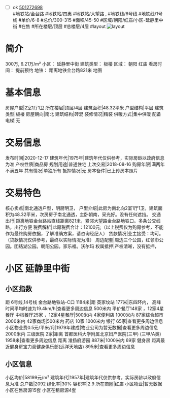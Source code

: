- [ ] ok [501272698](https://bj.5i5j.com/ershoufang/501272698.html)  
 #地铁站/金台路 #地铁站/四惠 #地铁站/大望路 ,  #地铁线/6号线 #地铁线/1号线
#单价/6-8 #总价/300-315 #面积/45-50   #区域/朝阳/红庙/小区-延静里中街 #在售 #所在楼层/顶层 #总楼层/4层 #layout 
![layout](http://image2a.5i5j.com/bdir/layout/6d4fc91b350448ecbdcf809c58a7d368.jpg_P5.jpg) 
# 简介 
 300万,  6.21万/m² 
小区： 延静里中街
建筑类型： 板楼
区域： 朝阳 红庙
看房时间： 提前预约
地铁： 距离地铁金台路821米 地图
# 基本信息 
 房屋户型|2室1厅1卫
所在楼层|顶层/4层
建筑面积|48.32平米
户型结构|平层
建筑类型|板楼
房屋朝向|南北
建筑结构|砖混
装修情况|精装
供暖方式|集中供暖
配备电梯|无
# 交易信息 
 发布时间|2020-12-17
建筑年代|1975年|建筑年代仅供参考，实际房龄以政府信息为准
产权性质|商品房
规划用途|普通住宅
上次交易|2018-08-16
购房年限|满两年不满五年
共有情况|单独所有
抵押情况|无
房本备件|已上传房本照片
# 交易特色 
 核心卖点|南北通透户型，明厨明卫，
户型介绍|此房为南北向2室1厅1卫，建筑面积为48.32平米，次房房子南北通透，主卧朝南，采光好。没有任何遮挡。
交通出行|距离地铁金台路站直线距离821米，紧邻大望路金台路地铁口。多条公交线路，出行方便
税费解析|此房税费合计：12100元;（以上税费仅为购房参考，不能作为最终购房依据，了解准确方案，请咨询经纪人）
贷款情况|业主接受：均可。（贷款情况仅供参考，最终以实际情况为准）
周边配套|周边三个公园，红领巾公园。团结湖公园。朝阳公园。家乐福。沃尔玛
权属抵押|产权清晰，没有抵押，
# 小区 延静里中街
## 小区指数 
 距 6号线,14号线 金台路地铁站-C口 1184米|距 英家坟站 177米|东四环内， 高峰时间平均时速为19.4km/h|查看更多周边信息
500米内 平价餐厅148家 ，12家4星餐厅
中档餐厅25家 ，12家4星餐厅|500米内 4家便利店
1000米内 87家综合超市
2000米内 42家商场|500米内 药店 10家
1000米内 银行 65家|查看更多周边信息
小区物业费0.5元/平米/月|1979年建成|物业公司为暂无数据|查看更多周边信息
2000米内 三级医院 2家|距离 首都医科大学附属北京妇产医院(三甲) (三甲/A类) 1958米|查看更多周边信息
距离 淮扬府游园 887米|1000米内 69家 健身房
距离最近健身房宝力豪健身俱乐部(远洋天地店) 895米|查看更多周边信息
## 小区信息 
 小区均价|58199元/m²
建筑年代|1957年|建筑年代仅供参考，实际房龄以政府信息为准
总户数|2092
绿化率|30%
容积率|2.9
所在商圈|红庙
小区物业|暂无数据
小区在售房源15套
小区在租房源4套
